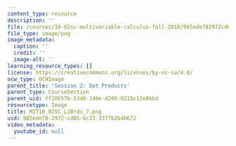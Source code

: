 ```yaml
---
content_type: resource
description: ''
file: /courses/18-02sc-multivariable-calculus-fall-2010/985ede782972cd05bc233377b2b4b672_MIT18_02SC_L1Brds_7.png
file_type: image/png
image_metadata:
  caption: ''
  credit: ''
  image-alt: ''
learning_resource_types: []
license: https://creativecommons.org/licenses/by-nc-sa/4.0/
ocw_type: OCWImage
parent_title: 'Session 2: Dot Products'
parent_type: CourseSection
parent_uid: ff28657b-53d8-149e-d206-0215c11e86bd
resourcetype: Image
title: MIT18_02SC_L1Brds_7.png
uid: 985ede78-2972-cd05-bc23-3377b2b4b672
video_metadata:
  youtube_id: null
---
```

